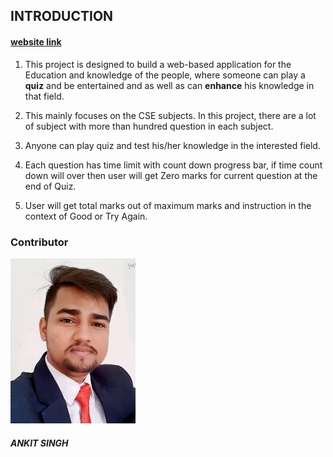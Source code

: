 ## INTRODUCTION      
#### [website link](https://dynamic-quiz.herokuapp.com)

1. This project is designed to build a web-based application for the Education and knowledge of the people, where someone can play a **quiz** and be entertained and as well as can **enhance** his knowledge in that field.

2. This mainly focuses on the CSE subjects. In this project, there are a lot of subject with more than hundred question in each subject.

3. Anyone can play quiz and test his/her knowledge in the interested field. 

4. Each question has time limit with count down progress bar, if time count down will over then user will get Zero marks for current question at the end of Quiz.

5. User will get total marks out of maximum marks and instruction in the context of Good or Try Again.


### Contributor
[<img src="./public/images/ankit_avatar.jpg" width="200"/>](./public/images/ankit_avatar.jpg)
##### ANKIT SINGH
